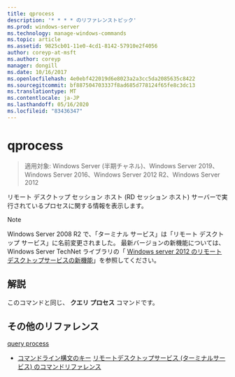 ```yaml
---
title: qprocess
description: '* * * * のリファレンストピック'
ms.prod: windows-server
ms.technology: manage-windows-commands
ms.topic: article
ms.assetid: 9825cb01-11e0-4cd1-8142-57910e2f4056
author: coreyp-at-msft
ms.author: coreyp
manager: dongill
ms.date: 10/16/2017
ms.openlocfilehash: 4e0ebf422019d6e8023a2a3cc5da2085635c8422
ms.sourcegitcommit: bf887504703337f8ad685d778124f65fe8c3dc13
ms.translationtype: MT
ms.contentlocale: ja-JP
ms.lasthandoff: 05/16/2020
ms.locfileid: "83436347"
---
```

# <a name="qprocess"></a>qprocess

> 適用対象: Windows Server (半期チャネル)、Windows Server 2019、Windows Server 2016、Windows Server 2012 R2、Windows Server 2012

リモート デスクトップ セッション ホスト (RD セッション ホスト) サーバーで実行されているプロセスに関する情報を表示します。

> [!NOTE]
> Windows Server 2008 R2 で、「ターミナル サービス」は「リモート デスクトップ サービス」に名前変更されました。 最新バージョンの新機能については、Windows Server TechNet ライブラリの「 [Windows server 2012 のリモートデスクトップサービスの新機能](https://technet.microsoft.com/library/hh831527)」を参照してください。

## <a name="remarks"></a>解説
このコマンドと同じ、 **クエリ プロセス** コマンドです。

## <a name="additional-references"></a>その他のリファレンス
[query process](query-process.md)
- [コマンドライン構文のキー](command-line-syntax-key.md) 
[リモートデスクトップサービス (ターミナルサービス) のコマンドリファレンス](remote-desktop-services-terminal-services-command-reference.md)
